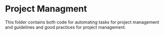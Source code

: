 # Project Managment
This folder contains both code for automating tasks for project management and guidelines and good practices for project management.